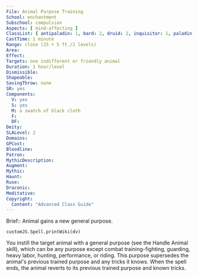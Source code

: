 ```yaml
---
File: Animal Purpose Training
School: enchantment
Subschool: compulsion
Aspects: [ mind-affecting ]
ClassList: { antipaladin: 1, bard: 2, druid: 2, inquisitor: 1, paladin: 1, ranger: 1, shaman: 2, witch: 1, psychic: 1 }
CastTime: 1 minute
Range: close (25 + 5 ft./2 levels)
Area: 
Effect: 
Targets: one indifferent or friendly animal
Duration: 1 hour/level
Dismissible: 
Shapeable: 
SavingThrow: none
SR: yes
Components:
  V: yes
  S: yes
  M: a swatch of black cloth
  F: 
  DF: 
Deity: 
SLALevel: 2
Domains: 
GPCost: 
Bloodline: 
Patron: 
MythicDescription: 
Augment: 
Mythic: 
Haunt: 
Ruse: 
Draconic: 
Meditative: 
Copyright:
  Content: "Advanced Class Guide"
---
```

Brief:: Animal gains a new general purpose.

```dataviewjs
customJS.Spell.printWiki(dv)
```

You instill the target animal with a general purpose (see the Handle Animal skill), which can be any purpose except combat training-fighting, guarding, heavy labor, hunting, performance, or riding. This purpose supersedes the animal's previous trained purpose and any tricks it knows.  When the spell ends, the animal reverts to its previous trained purpose and known tricks.
